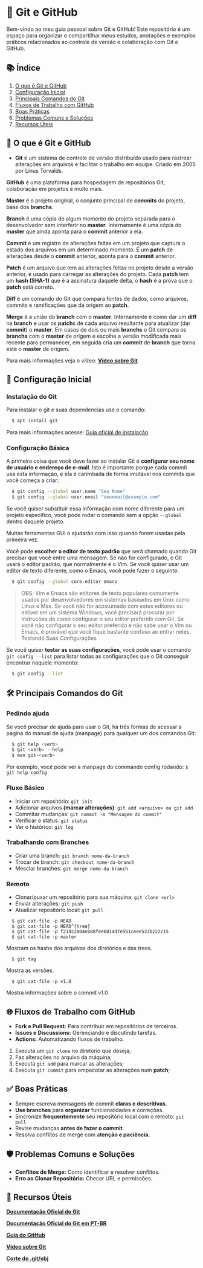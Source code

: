 # 🚀 Git e GitHub

Bem-vindo ao meu guia pessoal sobre Git e GitHub! Este repositório é um espaço para organizar e compartilhar meus estudos, anotações e exemplos práticos relacionados ao controle de versão e colaboração com Git e GitHub.


## 📚 Índice

1. [O que é Git e GitHub](#o-que-é-git-e-github)
2. [Configuração Inicial](#configuração-inicial)
3. [Principais Comandos do Git](#principais-comandos-do-git)
4. [Fluxos de Trabalho com GitHub](#fluxos-de-trabalho-com-github)
5. [Boas Práticas](#boas-práticas)
6. [Problemas Comuns e Soluções](#problemas-comuns-e-soluções)
7. [Recursos Úteis](#recursos-úteis)


## 🧐 O que é Git e GitHub

- **Git** é um sistema de controle de versão distribuído usado para rastrear alterações em arquivos e facilitar o trabalho em equipe. Criado em 2005 por Linus Torvalds.

**GitHub** é uma plataforma para hospedagem de repositórios Git, colaboração em projetos e muito mais.

**Master** é o projeto original, o conjunto principal de **commits** do projeto, base dos **branchs**.

**Branch** é uma cópia de algum momento do projeto separada para o desenvolvedor sem interferir no **master**. Internamente é uma cópia do **master** que ainda aponta para o **commit** anterior a ela.

**Commit** é um registro de alterações feitas em um projeto que captura o estado dos arquivos em um determinado momento. É um **patch** de alterações desde o **commit** anterior, aponta para o **commit** anterior.

**Patch** é um arquivo que tem as alterações feitas no projeto desde a versão anterior, é usado para carregar as alterações do projeto. Cada **patch** tem um **hash (SHA-1)** que é a assinatura daquele delta, o **hash** é a prova que o **patch** está correto.

**Diff** é um comando do Git que compara fontes de dados, como arquivos, commits e ramificações que dá origem ao **patch**.

**Merge** é a união do **branch** com o **master**. Internamente é como dar um **diff** na **branch** e usar os **patch**s de cada arquivo resultante para atualizar (dar **commit**) o **master**.
Em casos de dois ou mais **branchs** o Git compara os **branchs** com o **master** de origem e escolhe a versão modificada mais recente para permanecer, em seguida cria um **commit** de **branch** que torna este o **master** de origem.

Para mais informações veja o vídeo: [**Vídeo sobre Git**](https://youtu.be/6Czd1Yetaac?si=H7eOSQlWhTSD0PfM)


## 🔧 Configuração Inicial

### Instalação do Git
Para instalar o git e suas dependencias use o comando:
~~~bash
  $ apt install git
~~~

Para mais informações acesse: [Guia oficial de instalação](https://git-scm.com/book/en/v2/Getting-Started-Installing-Git)

### Configuração Básica
A primeira coisa que você deve fazer ao instalar Git é **configurar seu nome de usuário e endereço de e-mail**. Isto é importante porque cada commit usa esta informação, e ela é carimbada de forma imutável nos commits que você começa a criar:

~~~bash
  $ git config --global user.name "Seu Nome"
  $ git config --global user.email "seuemail@example.com"
~~~

Se você quiser substituir essa informação com nome diferente para um projeto específico, você pode rodar o comando sem a opção `--global` dentro daquele projeto.

Muitas ferramentas GUI o ajudarão com isso quando forem usadas pela primeira vez.

Você pode **escolher o editor de texto padrão** que será chamado quando Git precisar que você entre uma mensagem. Se não for configurado, o Git usará o editor padrão, que normalmente é o Vim. Se você quiser usar um editor de texto diferente, como o Emacs, você pode fazer o seguinte:
~~~bash
  $ git config --global core.editor emacs
~~~

>OBS: Vim e Emacs são editores de texto populares comumente usados por desenvolvedores em sistemas baseados em Unix como Linux e Max. Se você não for acostumado com estes editores ou estiver em um sistema Windows, você precisará procurar por instruções de como configurar o seu editor preferido com Git. Se você não configurar o seu editor preferido e não sabe usar o Vim ou Emacs, é provável que você fique bastante confuso ao entrar neles.
Testando Suas Configurações

Se você quiser **testar as suas configurações**, você pode usar o comando `git config --list` para listar todas as configurações que o Git conseguir encontrar naquele momento:
~~~bash
  $ git config --list
~~~


## 🛠️ Principais Comandos do Git
### Pedindo ajuda
Se você precisar de ajuda para usar o Git, há três formas de acessar a página do manual de ajuda (manpage) para qualquer um dos comandos Git:
~~~bash
  $ git help <verb>
  $ git <verb> --help
  $ man git-<verb>
~~~
Por exemplo, você pode ver a manpage do commando config rodando: `$ git help config`


### Fluxo Básico
- Iniciar um repositório: `git init`
- Adicionar arquivos **(marcar alterações)**: `git add <arquivo> ou git add`
- Commitar mudanças: `git commit -m "Mensagem do commit"`
- Verificar o status: `git status`
- Ver o histórico: `git log`

### Trabalhando com Branches
- Criar uma branch: `git branch nome-da-branch`
- Trocar de branch: `git checkout nome-da-branch`
- Mesclar branches: `git merge nome-da-branch`

### Remoto
- Clonar/puxar um repositório para sua máquina: `git clone <url>`
- Enviar alterações: `git push`
- Atualizar repositório local: `git pull`
```
  $ git cat-file -p HEAD
  $ git cat-file -p HEAD^{tree}
  $ git cat-file -p f21dc2804e888fee6014d7e5b1ceee533b222c15
  $ git cat-file -p master
```
Mostram os hashs dos arquivos dos diretórios e das trees.
```
  $ git tag
```
Mostra as versões.
```
  $ git cat-file -p v1.0
```
Mostra informações sobre o commit v1.0 


## 🌐 Fluxos de Trabalho com GitHub
- **Fork e Pull Request:** Para contribuir em repositórios de terceiros.
- **Issues e Discussions:** Gerenciando e discutindo tarefas.
- **Actions:** Automatizando fluxos de trabalho.

1. Executa um `git clone` no diretório que deseja;
2. Faz alterações no arquivo da máquina;
3. Executa `git add` para marcar as alterações;
4. Executa `git commit` para empacotar as alterações num **patch**;


## ✅ Boas Práticas
- Sempre escreva mensagens de commit **claras e descritivas**.
- **Use branches** para **organizar** funcionalidades e correções.
- Sincronize **frequentemente** seu repositório local com o remoto: ` git pull `
- Revise mudanças **antes de fazer o commit**.
- Resolva conflitos de merge com a**tenção e paciência**.


## 🛡️ Problemas Comuns e Soluções
- **Conflitos de Merge:** Como identificar e resolver conflitos.
- **Erro ao Clonar Repositório:** Checar URL e permissões.

## 🌟 Recursos Úteis
[**Documentação Oficial do Git**](https://git-scm.com/doc)

[**Documentação Oficial do Git em PT-BR**](https://git-scm.com/book/pt-br/v2/Come%c3%a7ando-Sobre-Controle-de-Vers%c3%a3o)

[**Guia do GitHub**](https://docs.github.com/pt)

[**Vídeo sobre Git**](https://youtu.be/6Czd1Yetaac?si=H7eOSQlWhTSD0PfM)



[**Corte do .git/obj**](https://youtube.com/clip/UgkxdbdLysxqglFwcK8ahZSO3Gkp2QUFTBNI?si=tkoNDcxbL1lW9t_m)
